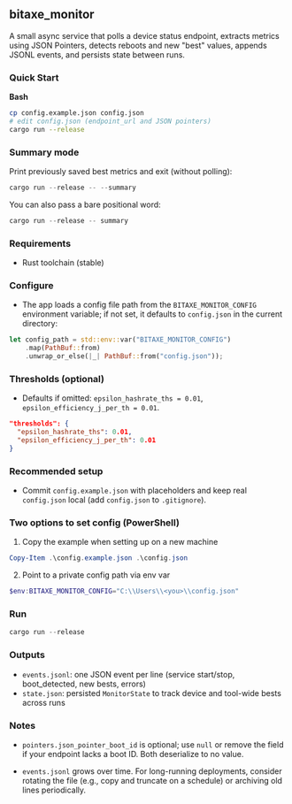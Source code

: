 ## bitaxe_monitor

A small async service that polls a device status endpoint, extracts metrics using JSON Pointers, detects reboots and new "best" values, appends JSONL events, and persists state between runs.

### Quick Start

**Bash**
```bash
cp config.example.json config.json
# edit config.json (endpoint_url and JSON pointers)
cargo run --release
```
### Summary mode
Print previously saved best metrics and exit (without polling):

```powershell
cargo run --release -- --summary
```

You can also pass a bare positional word:

```powershell
cargo run --release -- summary
```


### Requirements
- Rust toolchain (stable)

### Configure
- The app loads a config file path from the `BITAXE_MONITOR_CONFIG` environment variable; if not set, it defaults to `config.json` in the current directory:

```rust
let config_path = std::env::var("BITAXE_MONITOR_CONFIG")
    .map(PathBuf::from)
    .unwrap_or_else(|_| PathBuf::from("config.json"));
```

### Thresholds (optional)
- Defaults if omitted: `epsilon_hashrate_ths = 0.01`, `epsilon_efficiency_j_per_th = 0.01`.

```json
"thresholds": {
  "epsilon_hashrate_ths": 0.01,
  "epsilon_efficiency_j_per_th": 0.01
}
```

### Recommended setup
- Commit `config.example.json` with placeholders and keep real `config.json` local (add `config.json` to `.gitignore`).

### Two options to set config (PowerShell)
1) Copy the example when setting up on a new machine
```powershell
Copy-Item .\config.example.json .\config.json
```

2) Point to a private config path via env var
```powershell
$env:BITAXE_MONITOR_CONFIG="C:\\Users\\<you>\\config.json"
```

### Run
```powershell
cargo run --release
```

### Outputs
- `events.jsonl`: one JSON event per line (service start/stop, boot_detected, new bests, errors)
- `state.json`: persisted `MonitorState` to track device and tool-wide bests across runs

### Notes
- `pointers.json_pointer_boot_id` is optional; use `null` or remove the field if your endpoint lacks a boot ID. Both deserialize to no value.

- `events.jsonl` grows over time. For long-running deployments, consider rotating the file (e.g., copy and truncate on a schedule) or archiving old lines periodically.

